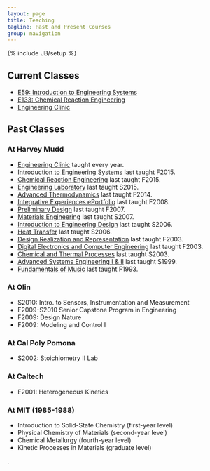 ```yaml
---
layout: page
title: Teaching
tagline: Past and Present Courses
group: navigation
---
```

{% include JB/setup %}

## Current Classes

* [E59: Introduction to Engineering Systems](/courses_taught/baby_stems.html)
* [E133: Chemical Reaction Engineering](/courses_taught/chem_react.html)
* [Engineering Clinic](/clinic.html)

## Past Classes
### At Harvey Mudd
* [Engineering Clinic](/clinic.html) taught every year.
* [Introduction to Engineering Systems](/courses_taught/baby_stems.html) last taught F2015.
* [Chemical Reaction Engineering](/courses_taught/chem_react.html) last taught F2015.
* [Engineering Laboratory](/courses_taught/eng_lab.html) last taught S2015.
* [Advanced Thermodynamics](/courses_taught/adv_therm.html) last taught F2014.
* [Integrative Experiences ePortfolio](/courses_taught/port.html) last taught F2008.
* [Preliminary Design](/courses_taught/pre_des.html) last taught F2007.
* [Materials Engineering](/courses_taught/matl_eng.html) last taught S2007.
* [Introduction to Engineering Design](/courses_taught/E4.html) last taught S2006.
* [Heat Transfer](/courses_taught/heat.html) last taught S2006.
* [Design Realization and Representation](/courses_taught/E8.html) last taught F2003.
* [Digital Electronics and Computer Engineering](/courses_taught/digital.html) last taught F2003.
* [Chemical and Thermal Processes](/courses_taught/chem_therm_p.html) last taught S2003.
* [Advanced Systems Engineering I & II](/courses_taught/big_stems.html) last taught S1999.
* [Fundamentals of Music](/courses_taught/mus_fund.html) last taught F1993.

### At Olin
* S2010: Intro. to Sensors, Instrumentation and Measurement 
* F2009-S2010 Senior Capstone Program in Engineering
* F2009: Design Nature
* F2009: Modeling and Control I


### At Cal Poly Pomona
* S2002: Stoichiometry II Lab

### At Caltech
* F2001: Heterogeneous Kinetics

### At MIT (1985-1988)
* Introduction to Solid-State Chemistry (first-year level)
* Physical Chemistry of Materials (second-year level)
* Chemical Metallurgy (fourth-year level)
* Kinetic Processes in Materials (graduate level)
 
.

   [al]: https://www.hmc.edu/engineering/faculty-staff/
   [ad]: https://www.hmc.edu/engineering/faculty-staff/
   [mc]: https://www.hmc.edu/engineering/faculty-staff/
   [cc]: http://www.hmc.edu/lair/



